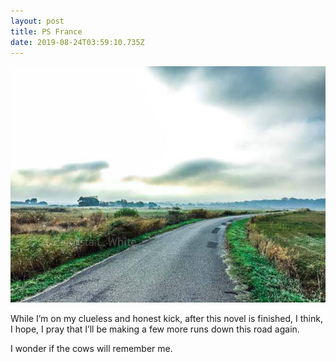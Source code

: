 ```yaml
---
layout: post
title: PS France
date: 2019-08-24T03:59:10.735Z
---
```

![](/assets/uploads/d21055fa-ebce-4cb6-bce3-427dbd5aae4e.jpeg)

While I’m on my clueless and honest kick, after this novel is finished, I think, I hope, I pray that I’ll be making a few more runs down this road again.

I wonder if the cows will remember me.
